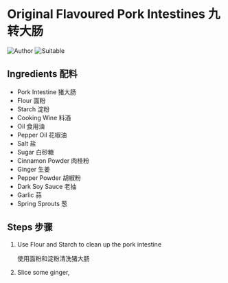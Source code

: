 # Original Flavoured Pork Intestines 九转大肠

![Author](https://img.shields.io/badge/Author-wwdpm__b1owcar-blueviolet)
![Suitable](https://img.shields.io/badge/Suitable%20For-4--6%20People-brightgreen)

## Ingredients 配料

- Pork Intestine 猪大肠
- Flour 面粉
- Starch 淀粉
- Cooking Wine 料酒
- Oil 食用油
- Pepper Oil 花椒油
- Salt 盐
- Sugar 白砂糖
- Cinnamon Powder 肉桂粉
- Ginger 生姜
- Pepper Powder 胡椒粉
- Dark Soy Sauce 老抽
- Garlic 蒜
- Spring Sprouts 葱

## Steps 步骤

1. Use Flour and Starch to clean up the pork intestine

    使用面粉和淀粉清洗猪大肠

2. Slice some ginger, 
